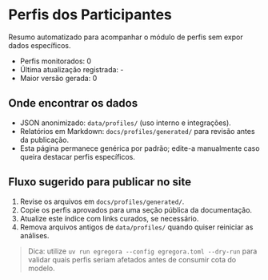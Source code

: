# Perfis dos Participantes

Resumo automatizado para acompanhar o módulo de perfis sem expor dados específicos.

- Perfis monitorados: 0
- Última atualização registrada: -
- Maior versão gerada: 0

## Onde encontrar os dados
- JSON anonimizado: `data/profiles/` (uso interno e integrações).
- Relatórios em Markdown: `docs/profiles/generated/` para revisão antes da publicação.
- Esta página permanece genérica por padrão; edite-a manualmente caso queira destacar perfis específicos.

## Fluxo sugerido para publicar no site
1. Revise os arquivos em `docs/profiles/generated/`.
2. Copie os perfis aprovados para uma seção pública da documentação.
3. Atualize este índice com links curados, se necessário.
4. Remova arquivos antigos de `data/profiles/` quando quiser reiniciar as análises.

> Dica: utilize `uv run egregora --config egregora.toml --dry-run` para validar quais perfis seriam afetados antes de consumir cota do modelo.

